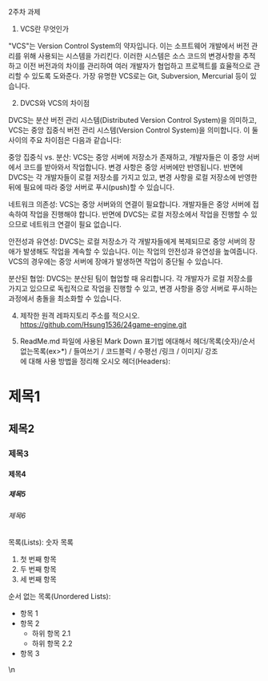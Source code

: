 2주차 과제

1. VCS란 무엇인가

"VCS"는 Version Control System의 약자입니다. 이는 소프트웨어 개발에서 버전 관리를 위해 사용되는 시스템을 가리킨다. 이러한 시스템은 소스 코드의 변경사항을 추적하고 이전 버전과의 차이를 관리하여 여러 개발자가 협업하고 프로젝트를 효율적으로 관리할 수 있도록 도와준다. 가장 유명한 VCS로는 Git, Subversion, Mercurial 등이 있습니다.

2. DVCS와 VCS의 차이점

DVCS는 분산 버전 관리 시스템(Distributed Version Control System)을 의미하고, VCS는 중앙 집중식 버전 관리 시스템(Version Control System)을 의미합니다. 이 둘 사이의 주요 차이점은 다음과 같습니다:

중앙 집중식 vs. 분산: VCS는 중앙 서버에 저장소가 존재하고, 개발자들은 이 중앙 서버에서 코드를 받아와서 작업합니다. 변경 사항은 중앙 서버에만 반영됩니다. 반면에 DVCS는 각 개발자들이 로컬 저장소를 가지고 있고, 변경 사항을 로컬 저장소에 반영한 뒤에 필요에 따라 중앙 서버로 푸시(push)할 수 있습니다.

네트워크 의존성: VCS는 중앙 서버와의 연결이 필요합니다. 개발자들은 중앙 서버에 접속하여 작업을 진행해야 합니다. 반면에 DVCS는 로컬 저장소에서 작업을 진행할 수 있으므로 네트워크 연결이 필요 없습니다.

안전성과 유연성: DVCS는 로컬 저장소가 각 개발자들에게 복제되므로 중앙 서버의 장애가 발생해도 작업을 계속할 수 있습니다. 이는 작업의 안전성과 유연성을 높여줍니다. VCS의 경우에는 중앙 서버에 장애가 발생하면 작업이 중단될 수 있습니다.

분산된 협업: DVCS는 분산된 팀이 협업할 때 유리합니다. 각 개발자가 로컬 저장소를 가지고 있으므로 독립적으로 작업을 진행할 수 있고, 변경 사항을 중앙 서버로   푸시하는 과정에서 충돌을 최소화할 수 있습니다.

4. 제작한 원격 레파지토리 주소를 적으시오.
https://github.com/Hsung1536/24game-engine.git

5. ReadMe.md 파일에 사용된 Mark Down 표기법 에대해서 헤더/목록(숫자)/순서없는목록(ex>*) / 들여쓰기 / 코드블럭 / 수평선 /링크 / 이미지/ 강조  
에 대해 사용 방법을 정리해 오시오 
헤더(Headers): 
# 제목1
## 제목2
### 제목3
#### 제목4
##### 제목5
###### 제목6
목록(Lists): 숫자 목록
1. 첫 번째 항목
2. 두 번째 항목
3. 세 번째 항목

순서 없는 목록(Unordered Lists):
- 항목 1
- 항목 2
  - 하위 항목 2.1
  - 하위 항목 2.2
- 항목 3

\n

